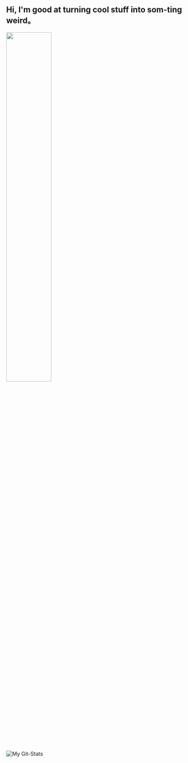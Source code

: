## Hi, I'm good at turning cool stuff into som-ting weird。

<img src = "https://i.imgur.com/YWCgQnR.png" width= 49%>

![My Git-Stats](https://github-readme-stats.vercel.app/api?username=xzadikdev&show_icons=true&theme=synthwave)
